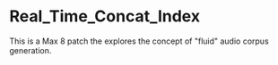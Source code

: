 # Real_Time_Concat_Index
 This is a Max 8 patch the explores the concept of "fluid" audio corpus generation.
